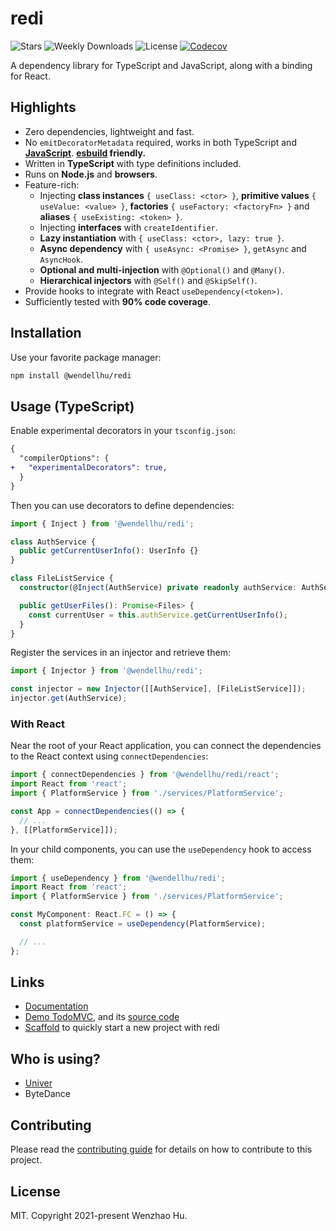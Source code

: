 # redi

![Stars](https://badgen.net/github/stars/wzhudev/redi)
![Weekly Downloads](https://badgen.net/npm/dw/@wendellhu/redi)
![License](https://badgen.net/github/license/wzhudev/redi)
[![Codecov](https://img.shields.io/codecov/c/github/wzhudev/redi.svg)](https://codecov.io/gh/wzhudev/redi)

A dependency library for TypeScript and JavaScript, along with a binding for React.

## Highlights

- Zero dependencies, lightweight and fast.
- No `emitDecoratorMetadata` required, works in both TypeScript and [**JavaScript**](https://redi.wzhu.dev/en-US/docs/env#using-redi-without-decorators). **[esbuild](https://esbuild.github.io/) friendly.**
- Written in **TypeScript** with type definitions included.
- Runs on **Node.js** and **browsers**.
- Feature-rich:
  - Injecting **class instances** `{ useClass: <ctor> }`, **primitive values** `{ useValue: <value> }`, **factories** `{ useFactory: <factoryFn> }` and **aliases** `{ useExisting: <token> }`.
  - Injecting **interfaces** with `createIdentifier`.
  - **Lazy instantiation** with `{ useClass: <ctor>, lazy: true }`.
  - **Async dependency** with `{ useAsync: <Promise> }`, `getAsync` and `AsyncHook`.
  - **Optional and multi-injection** with `@Optional()` and `@Many()`.
  - **Hierarchical injectors** with `@Self()` and `@SkipSelf()`.
- Provide hooks to integrate with React `useDependency(<token>)`.
- Sufficiently tested with **90% code coverage**.

## Installation

Use your favorite package manager:

```bash
npm install @wendellhu/redi
```

## Usage (TypeScript)

Enable experimental decorators in your `tsconfig.json`:

```diff
{
  "compilerOptions": {
+   "experimentalDecorators": true,
  }
}
```

Then you can use decorators to define dependencies:

```typescript
import { Inject } from '@wendellhu/redi';

class AuthService {
  public getCurrentUserInfo(): UserInfo {}
}

class FileListService {
  constructor(@Inject(AuthService) private readonly authService: AuthService) {}

  public getUserFiles(): Promise<Files> {
    const currentUser = this.authService.getCurrentUserInfo();
  }
}
```

Register the services in an injector and retrieve them:

```typescript
import { Injector } from '@wendellhu/redi';

const injector = new Injector([[AuthService], [FileListService]]);
injector.get(AuthService);
```

### With React

Near the root of your React application, you can connect the dependencies to the React context using `connectDependencies`:

```typescript
import { connectDependencies } from '@wendellhu/redi/react';
import React from 'react';
import { PlatformService } from './services/PlatformService';

const App = connectDependencies(() => {
  // ...
}, [[PlatformService]]);
```

In your child components, you can use the `useDependency` hook to access them:

```typescript
import { useDependency } from '@wendellhu/redi';
import React from 'react';
import { PlatformService } from './services/PlatformService';

const MyComponent: React.FC = () => {
  const platformService = useDependency(PlatformService);

  // ...
};
```

## Links

- [Documentation](https://redi.wzhu.dev/en-US/)
- [Demo TodoMVC](https://wzhudev.github.io/redi-todomvc/), and its [source code](https://github.com/wzhudev/redi-todomvc)
- [Scaffold](https://github.com/wzhudev/redi-starter) to quickly start a new project with redi

## Who is using?

- [Univer](https://github.com/dream-num/univer)
- ByteDance

## Contributing

Please read the [contributing guide](./CONTRIBUTING.md) for details on how to contribute to this project.

## License

MIT. Copyright 2021-present Wenzhao Hu.
